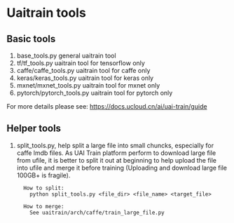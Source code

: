 # Uaitrain tools
## Basic tools
1. base_tools.py general uaitrain tool
2. tf/tf_tools.py uaitrain tool for tensorflow only
3. caffe/caffe_tools.py uaitrain tool for caffe only
4. keras/keras_tools.py uaitrain tool for keras only
5. mxnet/mxnet_tools.py uaitrain tool for mxnet only
6. pytorch/pytorch_tools.py uaitrain tool for pytorch only

For more details please see: https://docs.ucloud.cn/ai/uai-train/guide

## Helper tools
1. split_tools.py, help split a large file into small chuncks, especially for caffe lmdb files. As UAI Train platform perform to download large file from ufile, it is better to split it out at beginning to help upload the file into ufile and merge it before training (Uploading and download large file 100GB+ is fragile).
   
         How to split:
           python split_tools.py <file_dir> <file_name> <target_file>

         How to merge:
           See uaitrain/arch/caffe/train_large_file.py
